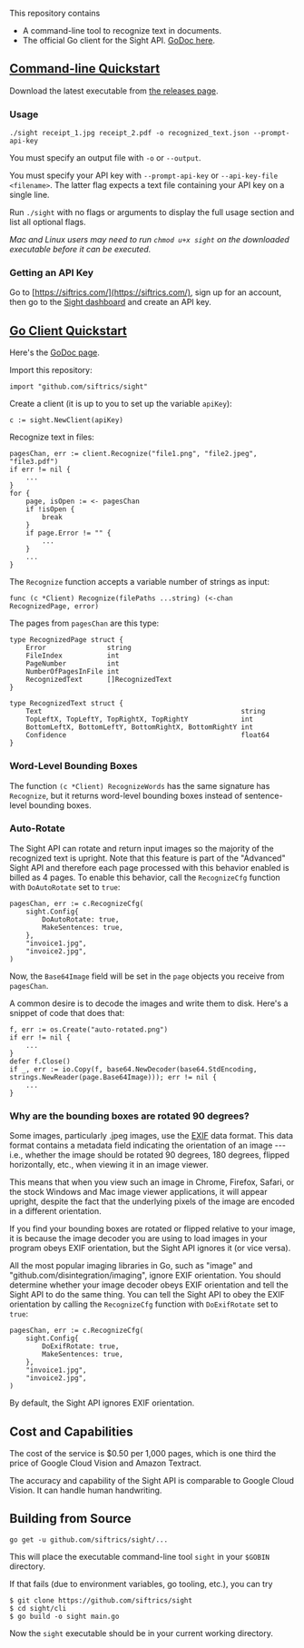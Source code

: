 This repository contains

- A command-line tool to recognize text in documents.
- The official Go client for the Sight API. [GoDoc here](https://godoc.org/github.com/siftrics/sight).

## [Command-line Quickstart](#command-line-quickstart)

Download the latest executable from [the releases page](https://github.com/siftrics/sight/releases).

### Usage

```
./sight receipt_1.jpg receipt_2.pdf -o recognized_text.json --prompt-api-key
```

You must specify an output file with `-o` or `--output`.

You must specify your API key with `--prompt-api-key` or `--api-key-file <filename>`. The latter flag expects a text file containing your API key on a single line.

Run `./sight` with no flags or arguments to display the full usage section and list all optional flags.

_Mac and Linux users may need to run `chmod u+x sight` on the downloaded executable before it can be executed._

### Getting an API Key

Go to [https://siftrics.com/](https://siftrics.com/), sign up for an account, then go to the [Sight dashboard](https://siftrics.com/sight.html) and create an API key.

## [Go Client Quickstart](#go-client-quickstart)

Here's the [GoDoc page](https://godoc.org/github.com/siftrics/sight).

Import this repository:

```
import "github.com/siftrics/sight"
```

Create a client (it is up to you to set up the variable `apiKey`):

```
c := sight.NewClient(apiKey)
```

Recognize text in files:

```
pagesChan, err := client.Recognize("file1.png", "file2.jpeg", "file3.pdf")
if err != nil {
    ...
}
for {
    page, isOpen := <- pagesChan
    if !isOpen {
        break
    }
    if page.Error != "" {
        ...
    }
    ...
}
```

The `Recognize` function accepts a variable number of strings as input:

```
func (c *Client) Recognize(filePaths ...string) (<-chan RecognizedPage, error)
```

The pages from `pagesChan` are this type:

```
type RecognizedPage struct {
	Error               string
	FileIndex           int
	PageNumber          int
	NumberOfPagesInFile int
	RecognizedText      []RecognizedText
}

type RecognizedText struct {
	Text                                                 string
	TopLeftX, TopLeftY, TopRightX, TopRightY             int
	BottomLeftX, BottomLeftY, BottomRightX, BottomRightY int
	Confidence                                           float64
}
```

### Word-Level Bounding Boxes

The function `(c *Client) RecognizeWords` has the same signature has `Recognize`, but it returns word-level bounding boxes instead of sentence-level bounding boxes.

### Auto-Rotate

The Sight API can rotate and return input images so the majority of the recognized text is upright. Note that this feature is part of the "Advanced" Sight API and therefore each page processed with this behavior enabled is billed as 4 pages. To enable this behavior, call the `RecognizeCfg` function with `DoAutoRotate` set to `true`:

```
pagesChan, err := c.RecognizeCfg(
    sight.Config{
        DoAutoRotate: true,
        MakeSentences: true,
    },
    "invoice1.jpg",
    "invoice2.jpg",
)
```

Now, the `Base64Image` field will be set in the `page` objects you receive from `pagesChan`.

A common desire is to decode the images and write them to disk. Here's a snippet of code that does that:

```
f, err := os.Create("auto-rotated.png")
if err != nil {
    ...
}
defer f.Close()
if _, err := io.Copy(f, base64.NewDecoder(base64.StdEncoding, strings.NewReader(page.Base64Image))); err != nil {
    ...
}
```

### Why are the bounding boxes are rotated 90 degrees?

Some images, particularly .jpeg images, use the [EXIF](https://en.wikipedia.org/wiki/Exif) data format. This data format contains a metadata field indicating the orientation of an image --- i.e., whether the image should be rotated 90 degrees, 180 degrees, flipped horizontally, etc., when viewing it in an image viewer.

This means that when you view such an image in Chrome, Firefox, Safari, or the stock Windows and Mac image viewer applications, it will appear upright, despite the fact that the underlying pixels of the image are encoded in a different orientation.

If you find your bounding boxes are rotated or flipped relative to your image, it is because the image decoder you are using to load images in your program obeys EXIF orientation, but the Sight API ignores it (or vice versa).

All the most popular imaging libraries in Go, such as "image" and "github.com/disintegration/imaging", ignore EXIF orientation. You should determine whether your image decoder obeys EXIF orientation and tell the Sight API to do the same thing. You can tell the Sight API to obey the EXIF orientation by calling the `RecognizeCfg` function with `DoExifRotate` set to `true`:

```
pagesChan, err := c.RecognizeCfg(
    sight.Config{
        DoExifRotate: true,
        MakeSentences: true,
    },
    "invoice1.jpg",
    "invoice2.jpg",
)
```

By default, the Sight API ignores EXIF orientation.

## Cost and Capabilities

The cost of the service is $0.50 per 1,000 pages, which is one third the price of Google Cloud Vision and Amazon Textract.

The accuracy and capability of the Sight API is comparable to Google Cloud Vision. It can handle human handwriting.

## Building from Source

```
go get -u github.com/siftrics/sight/...
```

This will place the executable command-line tool `sight` in your `$GOBIN` directory.

If that fails (due to environment variables, go tooling, etc.), you can try

```
$ git clone https://github.com/siftrics/sight
$ cd sight/cli
$ go build -o sight main.go
```

Now the `sight` executable should be in your current working directory.
